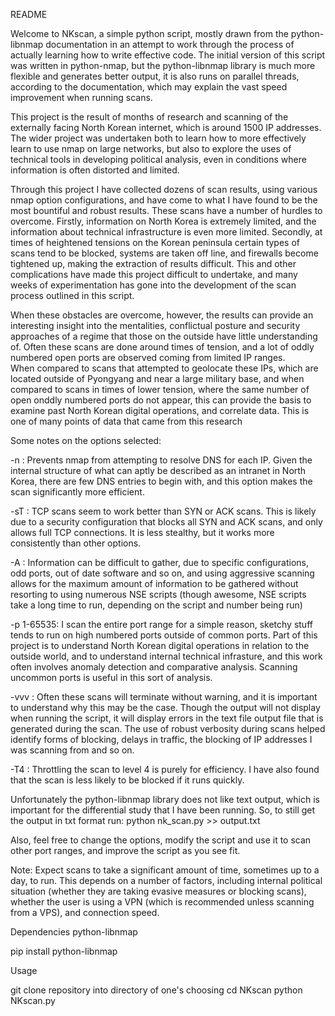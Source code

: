 README

Welcome to NKscan, a simple python script, mostly drawn from the python-libnmap documentation
in an attempt to work through the process of actually learning how to write effective code.
The initial version of this script was written in python-nmap, but the python-libnmap 
library is much more flexible and generates better output, it is also runs on parallel
threads, according to the documentation, which may explain the vast speed improvement when
running scans.

This project is the result of months of research and scanning of the externally facing
North Korean internet, which is around 1500 IP addresses.  The wider project was undertaken 
both to learn how to more effectively learn to use nmap on large networks, but also to explore
 the uses of technical tools in developing political analysis, even in conditions where 
information is often distorted and limited.

Through this project I have collected dozens of scan results, using various nmap
option configurations, and have come to what I have found to be the most bountiful 
and robust results.  These scans have a number of hurdles to overcome.  Firstly, 
information on North Korea is extremely limited, and the information about technical
infrastructure is even more limited.  Secondly, at times of heightened tensions on the
Korean peninsula certain types of scans tend to be blocked, systems are taken off line, 
and firewalls become tightened up, making the extraction of results difficult. 
This and other complications have made this project difficult to undertake, and many weeks
of experimentation has gone into the development of the scan process outlined in this script.


When these obstacles are overcome, however, the results can provide an interesting insight
into the mentalities, conflictual posture and security approaches of a regime that those
on the outside have little understanding of.  Often these scans are done around times of 
tension, and a lot of oddly numbered open ports are observed coming from limited IP ranges.  
When compared to scans that attempted to geolocate these IPs, which are located outside of
Pyongyang and near a large military base, and when compared to scans in times of lower 
tension, where the same number of open onddly numbered ports do not appear, this can provide 
the basis to examine past North Korean digital operations, and correlate data.  This is one
of many points of data that came from this research


Some notes on the options selected:

-n : Prevents nmap from attempting to resolve DNS for each IP.  Given the internal structure of 
what can aptly be described as an intranet in North Korea, there are few DNS entries to begin 
with, and this option makes the scan significantly more efficient.

-sT : TCP scans seem to work better than SYN or ACK scans.  This is likely due to a security
configuration that blocks all SYN and ACK scans, and only allows full TCP connections.  It is 
less stealthy, but it works more consistently than other options.

-A : Information can be difficult to gather, due to specific configurations, odd ports, out
of date software and so on, and using aggressive scanning allows for the maximum amount of
information to be gathered without resorting to using numerous NSE scripts (though awesome, NSE 
scripts take a long time to run, depending on the script and number being run)

-p 1-65535: I scan the entire port range for a simple reason, sketchy stuff tends to run on high
numbered ports outside of common ports.  Part of this project is to understand North Korean digital
operations in relation to the outside world, and to understand internal technical infrasture, and 
this work often involves anomaly detection and comparative analysis.  Scanning uncommon ports is 
useful in this sort of analysis.

-vvv : Often these scans will terminate without warning, and it is important to understand why this 
may be the case.  Though the output will not display when running the script, it will display errors
in the text file output file that is generated during the scan.  The use of robust verbosity during 
scans helped identify forms of blocking, delays in traffic, the blocking of IP addresses I was scanning
from and so on.

-T4 : Throttling the scan to level 4 is purely for efficiency.  I have also found that the scan is less 
likely to be blocked if it runs quickly.

Unfortunately the python-libnmap library does not like text output, which is important for the differential
study that I have been running.  So, to still get the output in txt format run:
python nk_scan.py >> output.txt


Also, feel free to change the options, modify the script and use it to scan other port ranges, and improve the
script as you see fit.

Note: Expect scans to take a significant amount of time, sometimes up to a day, to run.  This depends on a number 
of factors, including internal political situation (whether they are taking evasive measures or blocking scans), 
whether the user is using a VPN (which is recommended unless scanning from a VPS), and connection speed.

Dependencies
python-libnmap

pip install python-libnmap

Usage

git clone repository into directory of one's choosing
cd NKscan
python NKscan.py
